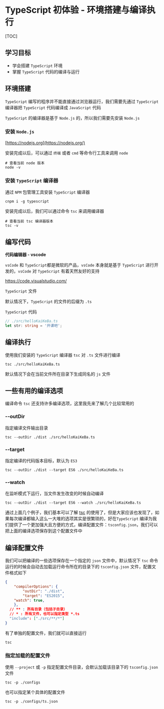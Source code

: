 # TypeScript 初体验 - 环境搭建与编译执行

[TOC]

## 学习目标

- 学会搭建 `TypeScript` 环境
- 掌握 `TypeScript` 代码的编译与运行



## 环境搭建

`TypeScript` 编写的程序并不能直接通过浏览器运行，我们需要先通过 `TypeScript` 编译器把 `TypeScript` 代码编译成 `JavaScript` 代码

`TypeScript` 的编译器是基于 `Node.js` 的，所以我们需要先安装 `Node.js`

### 安装 `Node.js`

[https://nodejs.org](https://nodejs.org/)

安装完成以后，可以通过 `终端` 或者 `cmd` 等命令行工具来调用 `node`

```shell
# 查看当前 node 版本
node -v
```

### 安装 `TypeScript` 编译器

通过 `NPM` 包管理工具安装 `TypeScript` 编译器

```shell
cnpm i -g typescript
```

安装完成以后，我们可以通过命令 `tsc` 来调用编译器

```shell
# 查看当前 tsc 编译器版本
tsc -v
```



## 编写代码

**代码编辑器 - vscode**

`vsCode` 和 `TypeScript`都是微软的产品，`vsCode` 本身就是基于 `TypeScript` 进行开发的，`vsCode` 对 `TypeScript` 有着天然友好的支持

https://code.visualstudio.com/

`TypeScript` 文件

默认情况下，`TypeScript` 的文件的后缀为 `.ts`

`TypeScript` 代码

```typescript
// ./src/helloKaiKeBa.ts
let str: string = '开课吧';
```



## 编译执行

使用我们安装的 `TypeScript` 编译器 `tsc` 对 `.ts` 文件进行编译

```shell
tsc ./src/helloKaiKeBa.ts
```

默认情况下会在当前文件所在目录下生成同名的 `js` 文件



## 一些有用的编译选项

编译命令 `tsc` 还支持许多编译选项，这里我先来了解几个比较常用的

### --outDir

指定编译文件输出目录

```shell
tsc --outDir ./dist ./src/helloKaiKeBa.ts
```

### --target

指定编译的代码版本目标，默认为 `ES3`

```shell
tsc --outDir ./dist --target ES6 ./src/helloKaiKeBa.ts
```

### --watch

在监听模式下运行，当文件发生改变的时候自动编译

```shell
tsc --outDir ./dist --target ES6 --watch ./src/helloKaiKeBa.ts
```

通过上面几个例子，我们基本可以了解 <u>tsc</u> 的使用了，但是大家应该也发现了，如果每次编译都输入这么一大堆的选项其实是很繁琐的，好在`TypeScript` 编译为我们提供了一个更加强大且方便的方式，编译配置文件：`tsconfig.json`，我们可以把上面的编译选项保存到这个配置文件中



## 编译配置文件

我们可以把编译的一些选项保存在一个指定的 `json` 文件中，默认情况下 `tsc` 命令运行的时候会自动去加载运行命令所在的目录下的 `tsconfig.json` 文件，配置文件格式如下

```json
{
	"compilerOptions": {
		"outDir": "./dist",
		"target": "ES2015",
    "watch": true,
	},
  // ** : 所有目录（包括子目录）
  // * : 所有文件，也可以指定类型 *.ts
  "include": ["./src/**/*"]
}
```

有了单独的配置文件，我们就可以直接运行

```shell
tsc
```

### 指定加载的配置文件

使用 `--project` 或 `-p` 指定配置文件目录，会默认加载该目录下的 `tsconfig.json` 文件

```shell
tsc -p ./configs
```

也可以指定某个具体的配置文件

```shell
tsc -p ./configs/ts.json
```
